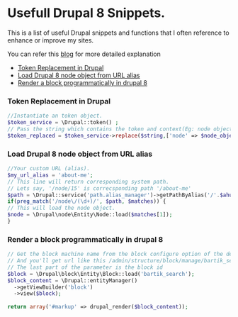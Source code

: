 # Usefull Drupal 8 Snippets.

This is a list of useful Drupal snippets and functions that I often reference to enhance or improve my sites.
 
 You can refer this [blog](https://thakshashila.com/) for more detailed explanation

-  [Token Replacement in Drupal](#token-replacement-in-drupal-8)
-  [Load Drupal 8 node object from URL alias](#load-drupal-8-node-object-from-url-alias)
-  [Render a block programmatically in drupal 8](#render-a-block-programmatically-in-drupal-8)

### Token Replacement in Drupal
```php
//Instantiate an token object.
$token_service = \Drupal::token() ;
// Pass the string which contains the token and context(Eg: node object, user object et..)
$token_replaced = $token_service->replace($string,['node' => $node_object ]);
```
### Load Drupal 8 node object from URL alias
```php
//Your custom URL (alias).
$my_url_alias = 'about-me';
// This line will return corresponding system path.
// Lets say, '/node/15' is correcsponding path '/about-me'
$path = \Drupal::service('path.alias_manager')->getPathByAlias('/'.$ahurl);
if(preg_match('/node\/(\d+)/', $path, $matches)) {
// This will load the node object.
$node = \Drupal\node\Entity\Node::load($matches[1]);
}
```
### Render a block programmatically in drupal 8
```php
// Get the block machine name from the block configure option of the desired block.
// And you'll get url like this /admin/structure/block/manage/bartik_search. 
// The last part of the parameter is the block id
$block = \Drupal\block\Entity\Block::load('bartik_search');
$block_content = \Drupal::entityManager()
  ->getViewBuilder('block')
  ->view($block);
 
return array('#markup' => drupal_render($block_content));
```
